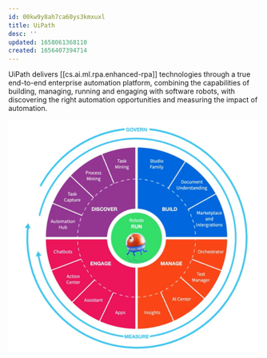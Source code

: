 ```yaml
---
id: 00kw9y8ah7ca60ys3kmxuxl
title: UiPath
desc: ''
updated: 1658061368110
created: 1656407394714
---
```


UiPath delivers [[cs.ai.ml.rpa.enhanced-rpa]] technologies through a true end-to-end enterprise automation platform, combining the capabilities of building, managing, running and engaging with software robots, with discovering the right automation opportunities and measuring the impact of automation.

![UiPath Products](/assets/images/2022-06-28-15-13-15.png)

